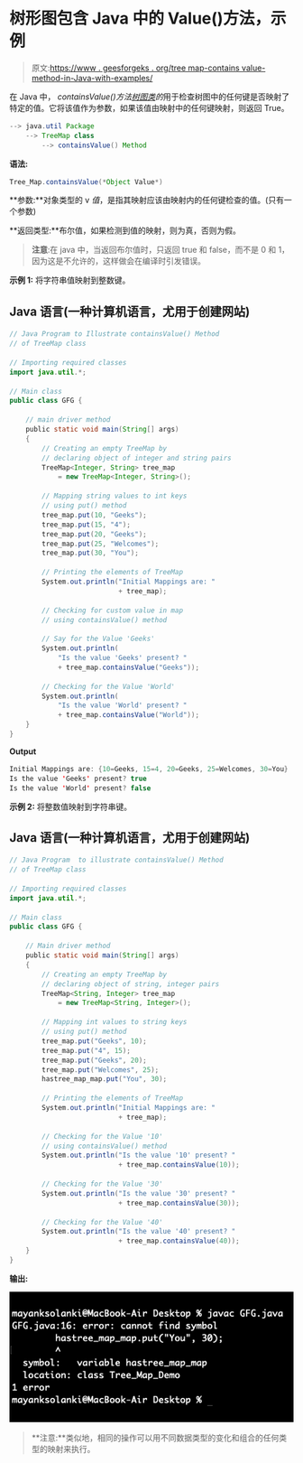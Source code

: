 # 树形图包含 Java 中的 Value()方法，示例

> 原文:[https://www . geesforgeks . org/tree map-contains value-method-in-Java-with-examples/](https://www.geeksforgeeks.org/treemap-containsvalue-method-in-java-with-examples/)

在 Java 中， *containsValue()方法[树图类](https://www.geeksforgeeks.org/treemap-in-java/)的*用于检查树图中的任何键是否映射了特定的值。它将该值作为参数，如果该值由映射中的任何键映射，则返回 True。

```java
--> java.util Package 
    --> TreeMap class
        --> containsValue() Method  
```

**语法:**

```java
Tree_Map.containsValue(*Object Value*)
```

**参数:**对象类型的 v *值*，是指其映射应该由映射内的任何键检查的值。(只有一个参数)

**返回类型:**布尔值，如果检测到值的映射，则为真，否则为假。

> **注意**:在 java 中，当返回布尔值时，只返回 true 和 false，而不是 0 和 1，因为这是不允许的，这样做会在编译时引发错误。

**示例 1:** 将字符串值映射到整数键。

## Java 语言(一种计算机语言，尤用于创建网站)

```java
// Java Program to Illustrate containsValue() Method
// of TreeMap class

// Importing required classes
import java.util.*;

// Main class
public class GFG {

    // main driver method
    public static void main(String[] args)
    {
        // Creating an empty TreeMap by
        // declaring object of integer and string pairs
        TreeMap<Integer, String> tree_map
            = new TreeMap<Integer, String>();

        // Mapping string values to int keys
        // using put() method
        tree_map.put(10, "Geeks");
        tree_map.put(15, "4");
        tree_map.put(20, "Geeks");
        tree_map.put(25, "Welcomes");
        tree_map.put(30, "You");

        // Printing the elements of TreeMap
        System.out.println("Initial Mappings are: "
                           + tree_map);

        // Checking for custom value in map
        // using containsValue() method

        // Say for the Value 'Geeks'
        System.out.println(
            "Is the value 'Geeks' present? "
            + tree_map.containsValue("Geeks"));

        // Checking for the Value 'World'
        System.out.println(
            "Is the value 'World' present? "
            + tree_map.containsValue("World"));
    }
}
```

**Output**

```java
Initial Mappings are: {10=Geeks, 15=4, 20=Geeks, 25=Welcomes, 30=You}
Is the value 'Geeks' present? true
Is the value 'World' present? false
```

**示例 2:** 将整数值映射到字符串键。

## Java 语言(一种计算机语言，尤用于创建网站)

```java
// Java Program  to illustrate containsValue() Method
// of TreeMap class

// Importing required classes
import java.util.*;

// Main class
public class GFG {

    // Main driver method
    public static void main(String[] args)
    {
        // Creating an empty TreeMap by
        // declaring object of string, integer pairs
        TreeMap<String, Integer> tree_map
            = new TreeMap<String, Integer>();

        // Mapping int values to string keys
        // using put() method
        tree_map.put("Geeks", 10);
        tree_map.put("4", 15);
        tree_map.put("Geeks", 20);
        tree_map.put("Welcomes", 25);
        hastree_map_map.put("You", 30);

        // Printing the elements of TreeMap
        System.out.println("Initial Mappings are: "
                           + tree_map);

        // Checking for the Value '10'
        // using containsValue() method
        System.out.println("Is the value '10' present? "
                           + tree_map.containsValue(10));

        // Checking for the Value '30'
        System.out.println("Is the value '30' present? "
                           + tree_map.containsValue(30));

        // Checking for the Value '40'
        System.out.println("Is the value '40' present? "
                           + tree_map.containsValue(40));
    }
}
```

**输出:**

![](img/89a820ba7883304e56ef5caf10b5639b.png)

> **注意:**类似地，相同的操作可以用不同数据类型的变化和组合的任何类型的映射来执行。